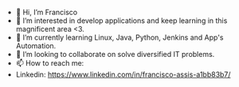 - 👋 Hi, I’m Francisco
- 👀 I’m interested in develop applications and keep learning in this magnificent area <3.
- 🌱 I’m currently learning Linux, Java, Python, Jenkins and App's Automation.
- 💞️ I’m looking to collaborate on solve diversified IT problems.
- 📫 How to reach me:
- Linkedin: https://www.linkedin.com/in/francisco-assis-a1bb83b7/
